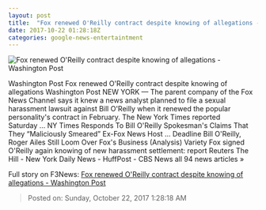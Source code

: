 ```yaml
---
layout: post
title:  "Fox renewed O'Reilly contract despite knowing of allegations - Washington Post"
date: 2017-10-22 01:28:18Z
categories: google-news-entertaintment
---
```


![Fox renewed O'Reilly contract despite knowing of allegations - Washington Post](https://img.washingtonpost.com/rf/image_1484w/2010-2019/Wires/Online/2017-10-22/AP/Images/Bill_O_Reilly_77802.jpg-61590.jpg?t=20170517)

Washington Post Fox renewed O'Reilly contract despite knowing of allegations Washington Post NEW YORK — The parent company of the Fox News Channel says it knew a news analyst planned to file a sexual harassment lawsuit against Bill O'Reilly when it renewed the popular personality's contract in February. The New York Times reported Saturday ... NY Times Responds To Bill O'Reilly Spokesman's Claims That They “Maliciously Smeared” Ex-Fox News Host ... Deadline Bill O'Reilly, Roger Ailes Still Loom Over Fox's Business (Analysis) Variety Fox signed O'Reilly again knowing of new harassment settlement: report Reuters The Hill - New York Daily News - HuffPost - CBS News all 94 news articles »


Full story on F3News: [Fox renewed O'Reilly contract despite knowing of allegations - Washington Post](http://www.f3nws.com/n/3yfWSG)

> Posted on: Sunday, October 22, 2017 1:28:18 AM
